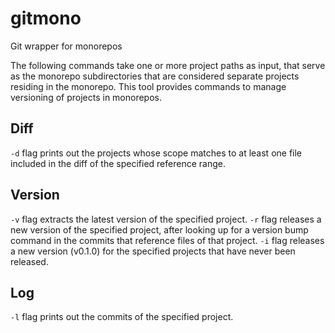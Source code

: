 # gitmono
Git wrapper for monorepos

The following commands take one or more project paths as input, that serve as the monorepo subdirectories that are considered separate projects residing in the monorepo.
This tool provides commands to manage versioning of projects in monorepos.

## Diff
`-d` flag prints out the projects whose scope matches to at least one file included in the diff of the specified reference range.

## Version
`-v` flag extracts the latest version of the specified project.
`-r` flag releases a new version of the specified project, after looking up for a version bump command in the commits that reference files of that project.
`-i` flag releases a new version (v0.1.0) for the specified projects that have never been released.
## Log
`-l` flag prints out the commits of the specified project.
